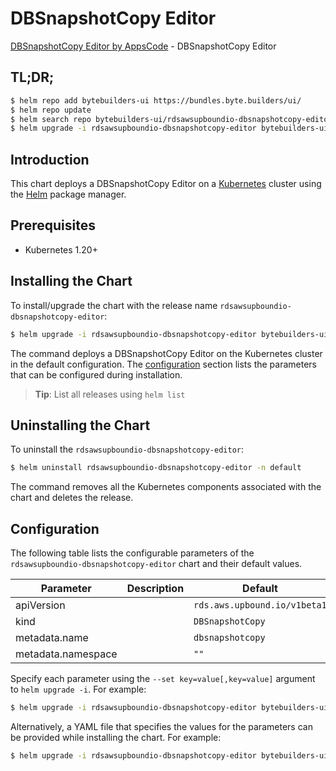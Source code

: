 # DBSnapshotCopy Editor

[DBSnapshotCopy Editor by AppsCode](https://byte.builders) - DBSnapshotCopy Editor

## TL;DR;

```bash
$ helm repo add bytebuilders-ui https://bundles.byte.builders/ui/
$ helm repo update
$ helm search repo bytebuilders-ui/rdsawsupboundio-dbsnapshotcopy-editor --version=v0.4.18
$ helm upgrade -i rdsawsupboundio-dbsnapshotcopy-editor bytebuilders-ui/rdsawsupboundio-dbsnapshotcopy-editor -n default --create-namespace --version=v0.4.18
```

## Introduction

This chart deploys a DBSnapshotCopy Editor on a [Kubernetes](http://kubernetes.io) cluster using the [Helm](https://helm.sh) package manager.

## Prerequisites

- Kubernetes 1.20+

## Installing the Chart

To install/upgrade the chart with the release name `rdsawsupboundio-dbsnapshotcopy-editor`:

```bash
$ helm upgrade -i rdsawsupboundio-dbsnapshotcopy-editor bytebuilders-ui/rdsawsupboundio-dbsnapshotcopy-editor -n default --create-namespace --version=v0.4.18
```

The command deploys a DBSnapshotCopy Editor on the Kubernetes cluster in the default configuration. The [configuration](#configuration) section lists the parameters that can be configured during installation.

> **Tip**: List all releases using `helm list`

## Uninstalling the Chart

To uninstall the `rdsawsupboundio-dbsnapshotcopy-editor`:

```bash
$ helm uninstall rdsawsupboundio-dbsnapshotcopy-editor -n default
```

The command removes all the Kubernetes components associated with the chart and deletes the release.

## Configuration

The following table lists the configurable parameters of the `rdsawsupboundio-dbsnapshotcopy-editor` chart and their default values.

|     Parameter      | Description |                 Default                 |
|--------------------|-------------|-----------------------------------------|
| apiVersion         |             | <code>rds.aws.upbound.io/v1beta1</code> |
| kind               |             | <code>DBSnapshotCopy</code>             |
| metadata.name      |             | <code>dbsnapshotcopy</code>             |
| metadata.namespace |             | <code>""</code>                         |


Specify each parameter using the `--set key=value[,key=value]` argument to `helm upgrade -i`. For example:

```bash
$ helm upgrade -i rdsawsupboundio-dbsnapshotcopy-editor bytebuilders-ui/rdsawsupboundio-dbsnapshotcopy-editor -n default --create-namespace --version=v0.4.18 --set apiVersion=rds.aws.upbound.io/v1beta1
```

Alternatively, a YAML file that specifies the values for the parameters can be provided while
installing the chart. For example:

```bash
$ helm upgrade -i rdsawsupboundio-dbsnapshotcopy-editor bytebuilders-ui/rdsawsupboundio-dbsnapshotcopy-editor -n default --create-namespace --version=v0.4.18 --values values.yaml
```
